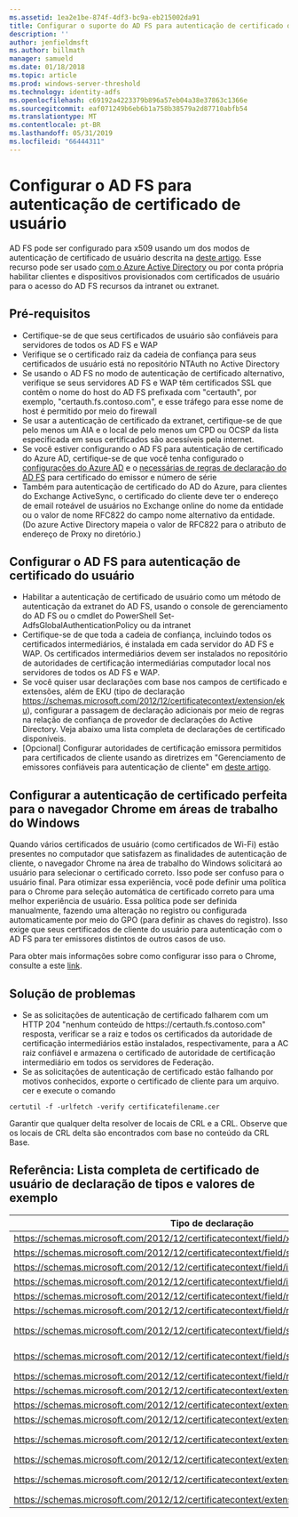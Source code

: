 ```yaml
---
ms.assetid: 1ea2e1be-874f-4df3-bc9a-eb215002da91
title: Configurar o suporte do AD FS para autenticação de certificado de usuário
description: ''
author: jenfieldmsft
ms.author: billmath
manager: samueld
ms.date: 01/18/2018
ms.topic: article
ms.prod: windows-server-threshold
ms.technology: identity-adfs
ms.openlocfilehash: c69192a4223379b896a57eb04a38e37863c1366e
ms.sourcegitcommit: eaf071249b6eb6b1a758b38579a2d87710abfb54
ms.translationtype: MT
ms.contentlocale: pt-BR
ms.lasthandoff: 05/31/2019
ms.locfileid: "66444311"
---
```

# <a name="configuring-ad-fs-for-user-certificate-authentication"></a>Configurar o AD FS para autenticação de certificado de usuário


AD FS pode ser configurado para x509 usando um dos modos de autenticação de certificado de usuário descrita na [deste artigo](ad-fs-support-for-alternate-hostname-binding-for-certificate-authentication.md). Esse recurso pode ser usado [com o Azure Active Directory](https://blogs.msdn.microsoft.com/samueld/2016/07/19/adfs-certauth-aad-o365/) ou por conta própria habilitar clientes e dispositivos provisionados com certificados de usuário para o acesso do AD FS recursos da intranet ou extranet.

## <a name="prerequisites"></a>Pré-requisitos
- Certifique-se de que seus certificados de usuário são confiáveis para servidores de todos os AD FS e WAP
- Verifique se o certificado raiz da cadeia de confiança para seus certificados de usuário está no repositório NTAuth no Active Directory
- Se usando o AD FS no modo de autenticação de certificado alternativo, verifique se seus servidores AD FS e WAP têm certificados SSL que contêm o nome do host do AD FS prefixada com "certauth", por exemplo, "certauth.fs.contoso.com", e esse tráfego para esse nome de host é permitido por meio do firewall
- Se usar a autenticação de certificado da extranet, certifique-se de que pelo menos um AIA e o local de pelo menos um CPD ou OCSP da lista especificada em seus certificados são acessíveis pela internet.
- Se você estiver configurando o AD FS para autenticação de certificado do Azure AD, certifique-se de que você tenha configurado o [configurações do Azure AD](https://docs.microsoft.com/azure/active-directory/active-directory-certificate-based-authentication-get-started#step-2-configure-the-certificate-authorities) e o [necessárias de regras de declaração do AD FS](https://docs.microsoft.com/azure/active-directory/active-directory-certificate-based-authentication-ios#requirements) para certificado do emissor e número de série
- Também para autenticação de certificado do AD do Azure, para clientes do Exchange ActiveSync, o certificado do cliente deve ter o endereço de email roteável de usuários no Exchange online do nome da entidade ou o valor de nome RFC822 do campo nome alternativo da entidade. (Do azure Active Directory mapeia o valor de RFC822 para o atributo de endereço de Proxy no diretório.)

## <a name="configure-ad-fs-for-user-certificate-authentication"></a>Configurar o AD FS para autenticação de certificado do usuário  
- Habilitar a autenticação de certificado de usuário como um método de autenticação da extranet do AD FS, usando o console de gerenciamento do AD FS ou o cmdlet do PowerShell Set-AdfsGlobalAuthenticationPolicy ou da intranet
- Certifique-se de que toda a cadeia de confiança, incluindo todos os certificados intermediários, é instalada em cada servidor do AD FS e WAP. Os certificados intermediários devem ser instalados no repositório de autoridades de certificação intermediárias computador local nos servidores de todos os AD FS e WAP.
- Se você quiser usar declarações com base nos campos de certificado e extensões, além de EKU (tipo de declaração https://schemas.microsoft.com/2012/12/certificatecontext/extension/eku), configurar a passagem de declaração adicionais por meio de regras na relação de confiança de provedor de declarações do Active Directory.  Veja abaixo uma lista completa de declarações de certificado disponíveis.  
- [Opcional] Configurar autoridades de certificação emissora permitidos para certificados de cliente usando as diretrizes em "Gerenciamento de emissores confiáveis para autenticação de cliente" em [deste artigo](https://technet.microsoft.com/library/dn786429(v=ws.11).aspx).

## <a name="configure-seamless-certificate-authentication-for-chrome-browser-on-windows-desktops"></a>Configurar a autenticação de certificado perfeita para o navegador Chrome em áreas de trabalho do Windows
Quando vários certificados de usuário (como certificados de Wi-Fi) estão presentes no computador que satisfazem as finalidades de autenticação de cliente, o navegador Chrome na área de trabalho do Windows solicitará ao usuário para selecionar o certificado correto. Isso pode ser confuso para o usuário final. Para otimizar essa experiência, você pode definir uma política para o Chrome para seleção automática de certificado correto para uma melhor experiência de usuário. Essa política pode ser definida manualmente, fazendo uma alteração no registro ou configurada automaticamente por meio do GPO (para definir as chaves do registro). Isso exige que seus certificados de cliente do usuário para autenticação com o AD FS para ter emissores distintos de outros casos de uso. 

Para obter mais informações sobre como configurar isso para o Chrome, consulte a este [link](http://www.chromium.org/administrators/policy-list-3#AutoSelectCertificateForUrls).  


## <a name="troubleshooting"></a>Solução de problemas
- Se as solicitações de autenticação de certificado falharem com um HTTP 204 "nenhum conteúdo de https:\//certauth.fs.contoso.com" resposta, verificar se a raiz e todos os certificados da autoridade de certificação intermediários estão instalados, respectivamente, para a AC raiz confiável e armazena o certificado de autoridade de certificação intermediário em todos os servidores de Federação.
- Se as solicitações de autenticação de certificado estão falhando por motivos conhecidos, exporte o certificado de cliente para um arquivo. cer e execute o comando 

`certutil -f -urlfetch -verify certificatefilename.cer`

Garantir que qualquer delta resolver de locais de CRL e a CRL.  Observe que os locais de CRL delta são encontrados com base no conteúdo da CRL Base.

## <a name="reference-complete-list-of-user-certificate-claim-types-and-example-values"></a>Referência: Lista completa de certificado de usuário de declaração de tipos e valores de exemplo

|                                         Tipo de declaração                                         |                              Valor de exemplo                               |
|--------------------------------------------------------------------------------------------|--------------------------------------------------------------------------|
|         https://schemas.microsoft.com/2012/12/certificatecontext/field/x509version         |                                    3                                     |
|     https://schemas.microsoft.com/2012/12/certificatecontext/field/signaturealgorithm      |                                sha256RSA                                 |
|           https://schemas.microsoft.com/2012/12/certificatecontext/field/issuer            |                 CN = entca, DC = domain, DC = contoso, DC = com                  |
|         https://schemas.microsoft.com/2012/12/certificatecontext/field/issuername          |                 CN = entca, DC = domain, DC = contoso, DC = com                  |
|          https://schemas.microsoft.com/2012/12/certificatecontext/field/notbefore          |                           12/05/2016 20:50:18                            |
|          https://schemas.microsoft.com/2012/12/certificatecontext/field/notafter           |                           12/05/2017 20:50:18                            |
|           https://schemas.microsoft.com/2012/12/certificatecontext/field/subject           |   E=user@contoso.com, CN=user, CN=Users, DC=domain, DC=contoso, DC=com   |
|         https://schemas.microsoft.com/2012/12/certificatecontext/field/subjectname         |   E=user@contoso.com, CN=user, CN=Users, DC=domain, DC=contoso, DC=com   |
|           https://schemas.microsoft.com/2012/12/certificatecontext/field/rawdata           |                {Dados digital de certificado codificado em Base64}                 |
|        https://schemas.microsoft.com/2012/12/certificatecontext/extension/keyusage         |                             Bits DigitalSignature                             |
|        https://schemas.microsoft.com/2012/12/certificatecontext/extension/keyusage         |                             KeyEncipherment                              |
|  https://schemas.microsoft.com/2012/12/certificatecontext/extension/subjectkeyidentifier   |                 9D11941EC06FACCCCB1B116B56AA97F3987D620A                 |
| https://schemas.microsoft.com/2012/12/certificatecontext/extension/authoritykeyidentifier  |    KeyID=d6 13 e3 6b bc e5 d8 15 52 0a fd 36 6a d5 0b 51 f3 0b 25 7f     |
| https://schemas.microsoft.com/2012/12/certificatecontext/extension/certificatetemplatename |                                   User                                   |
|           https://schemas.microsoft.com/2012/12/certificatecontext/extension/san           | Outro nome de entidade: nome =user@contoso.com, nome RFC822 =user@contoso.com |
|           https://schemas.microsoft.com/2012/12/certificatecontext/extension/eku           |                          1.3.6.1.4.1.311.10.3.4                          |

